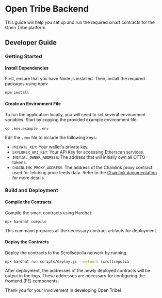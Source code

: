 # Open Tribe Backend

This guide will help you set up and run the required smart contracts for the Open Tribe platform.

## Developer Guide

### Getting Started

#### Install Dependencies

First, ensure that you have Node.js installed. Then, install the required packages using npm:

```bash
npm install
```

#### Create an Environment File

To run the application locally, you will need to set several environment variables. Start by copying the provided example environment file:

```bash
cp .env.example .env
```

Edit the `.env` file to include the following keys:

- `PRIVATE_KEY`: Your wallet's private key.
- `EXPLORER_API_KEY`: Your API Key for accessing Etherscan services.
- `INITIAL_OWNER_ADDRESS`: The address that will initially own all OTTO tokens.
- `CHAINLINK_PROXY_ADDRESS`: The address of the Chainlink proxy contract used for fetching price feeds data. Refer to the [Chainlink documentation](https://docs.chain.link/data-feeds/price-feeds/addresses?network=scroll&page=1) for more details.

### Build and Deployment

#### Compile the Contracts

Compile the smart contracts using Hardhat:

```bash
npx hardhat compile
```

This command prepares all the necessary contract artifacts for deployment.

#### Deploy the Contracts

Deploy the contracts to the Scrollsepolia network by running:

```bash
npx hardhat run scripts/deploy.js --network scrollsepolia
```

After deployment, the addresses of the newly deployed contracts will be output in the logs. These addresses are necessary for configuring the frontend (FE) components.

Thank you for your involvement in developing Open Tribe!

